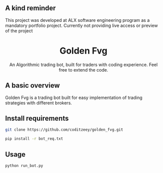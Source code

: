 ## A kind reminder
This project was developed at ALX software engineering program as a mandatory portfolio project. Currently not providing live access or preview of the project

<h1 align="center">Golden Fvg</h1>
<p align="center">
  An Algorithmic trading bot, built for traders with coding experience. Feel free to extend the code.
</p>

## A basic overview
Golden Fvg is a trading bot built for easy implementation of trading strategies with different brokers.

## Install requirements
```bash
git clone https://github.com/coditzeey/golden_fvg.git

pip install -r bot_req.txt
```
## Usage

```bash
python run_bot.py
```


